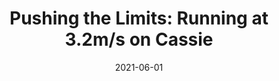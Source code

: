 ---
title: "Pushing the Limits: Running at 3.2m/s on Cassie"
collection: publications
permalink: /publication/2021-06-01-Pushing-the-Limits-Running-at-32ms-on-Cassie
date: 2021-06-01
venue: 'Dynamic Walking Meeting'
citation: ' Jeremy Dao,  Helei Duan,  <b>Kevin Green</b>,  Jonah Siekmann,  Yesh Godse,  Jonathan Hurst,  Alan Fern, &quot;Pushing the Limits: Running at 3.2m/s on Cassie.&quot; Dynamic Walking Meeting, 2021.'
publication_type: 'misc'
booktitle: 'Dynamic Walking Meeting'
bib_file_name: '2021-06-01-Pushing-the-Limits-Running-at-32ms-on-Cassie.bib'
---